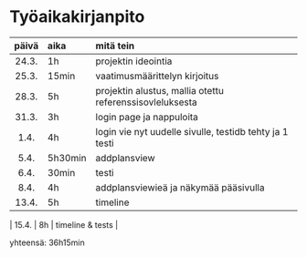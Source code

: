 # Työaikakirjanpito

| päivä | aika    | mitä tein                                                |
| :---: | :------ | :------------------------------------------------------- |
| 24.3. | 1h      | projektin ideointia                                      |
| 25.3. | 15min   | vaatimusmäärittelyn kirjoitus                            |
| 28.3. | 5h      | projektin alustus, mallia otettu referenssisovleluksesta |
| 31.3. | 3h      | login page ja nappuloita                                 |
| 1.4.  | 4h      | login vie nyt uudelle sivulle, testidb tehty ja 1 testi  |
| 5.4.  | 5h30min | addplansview                                             |
| 6.4.  | 30min   | testi                                                    |
| 8.4.  | 4h      | addplansviewieä ja näkymää pääsivulla                    |
| 13.4. | 5h      | timeline                                                 |

| 15.4. | 8h | timeline & tests |

yhteensä: 36h15min
